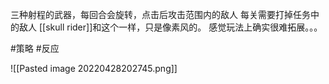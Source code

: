 三种射程的武器，每回合会旋转，点击后攻击范围内的敌人
每关需要打掉任务中的敌人
[[skull rider]]和这个一样，只是像素风的。
感觉玩法上确实很难拓展。。。

#策略 #反应

![[Pasted image 20220428202745.png]]